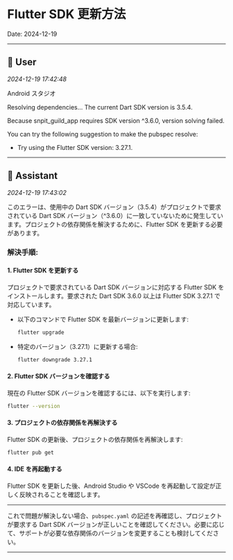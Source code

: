 # Flutter SDK 更新方法

Date: 2024-12-19

---

## 👤 User
*2024-12-19 17:42:48*

Android スタジオ

Resolving dependencies...
The current Dart SDK version is 3.5.4.

Because snpit_guild_app requires SDK version ^3.6.0, version solving failed.


You can try the following suggestion to make the pubspec resolve:
* Try using the Flutter SDK version: 3.27.1.

---

## 🤖 Assistant
*2024-12-19 17:43:02*

このエラーは、使用中の Dart SDK バージョン（3.5.4）がプロジェクトで要求されている Dart SDK バージョン（^3.6.0）に一致していないために発生しています。プロジェクトの依存関係を解決するために、Flutter SDK を更新する必要があります。

### 解決手順:

#### 1. **Flutter SDK を更新する**
   プロジェクトで要求されている Dart SDK バージョンに対応する Flutter SDK をインストールします。要求された Dart SDK 3.6.0 以上は Flutter SDK 3.27.1 で対応しています。

   - 以下のコマンドで Flutter SDK を最新バージョンに更新します:
     ```bash
     flutter upgrade
     ```

   - 特定のバージョン（3.27.1）に更新する場合:
     ```bash
     flutter downgrade 3.27.1
     ```

#### 2. **Flutter SDK バージョンを確認する**
   現在の Flutter SDK バージョンを確認するには、以下を実行します:
   ```bash
   flutter --version
   ```

#### 3. **プロジェクトの依存関係を再解決する**
   Flutter SDK の更新後、プロジェクトの依存関係を再解決します:
   ```bash
   flutter pub get
   ```

#### 4. **IDE を再起動する**
   Flutter SDK を更新した後、Android Studio や VSCode を再起動して設定が正しく反映されることを確認します。

---

これで問題が解決しない場合、`pubspec.yaml` の記述を再確認し、プロジェクトが要求する Dart SDK バージョンが正しいことを確認してください。必要に応じて、サポートが必要な依存関係のバージョンを変更することも検討してください。

---
